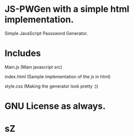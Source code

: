 # JS-PWGen with a simple html implementation. 
Simple JavaScript Passsword Generator.

# Includes
Main.js (Main javascript src) 

index.html (Sample implementation of the js in html)

style.css (Making the generator look pretty :))

# GNU License as always.
# sZ
